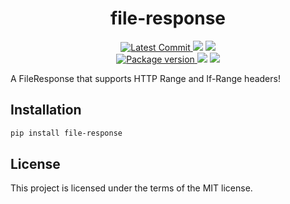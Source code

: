 <h1 align="center">
    <strong>file-response</strong>
</h1>
<p align="center">
    <a href="https://github.com/Kludex/file-response" target="_blank">
        <img src="https://img.shields.io/github/last-commit/Kludex/file-response" alt="Latest Commit">
    </a>
        <img src="https://img.shields.io/github/workflow/status/Kludex/file-response/CI">
        <a href="https://github.com/Kludex/file-response/actions?workflow=CI" target="_blank">
            <img src="https://img.shields.io/badge/Coverage-100%25-success">
        </a>
    <br />
    <a href="https://pypi.org/project/file-response" target="_blank">
        <img src="https://img.shields.io/pypi/v/file-response" alt="Package version">
    </a>
    <img src="https://img.shields.io/pypi/pyversions/file-response">
    <img src="https://img.shields.io/github/license/Kludex/file-response">
</p>

A FileResponse that supports HTTP Range and If-Range headers!

## Installation

```bash
pip install file-response
```

## License

This project is licensed under the terms of the MIT license.
